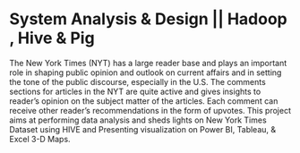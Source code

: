 # System Analysis & Design || Hadoop , Hive & Pig
The New York Times (NYT) has a large reader base and plays an important role in shaping public opinion and outlook on current affairs and in setting the tone of the public discourse, especially in the U.S. The comments sections for articles in the NYT are quite active and gives insights to reader’s opinion on the subject matter of the articles. Each comment can receive other reader’s recommendations in the form of upvotes. This project aims at performing data analysis and sheds lights on New York Times Dataset using HIVE and Presenting visualization on Power BI, Tableau, & Excel 3-D Maps.
